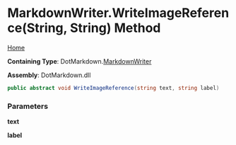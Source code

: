 <a name="_top"></a>

# MarkdownWriter\.WriteImageReference\(String, String\) Method

[Home](../../../README.md#_top)

**Containing Type**: DotMarkdown\.[MarkdownWriter](../README.md#_top)

**Assembly**: DotMarkdown\.dll

```csharp
public abstract void WriteImageReference(string text, string label)
```

### Parameters

**text**

**label**